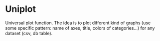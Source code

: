 # Uniplot
Universal plot function. 
The idea is to plot different kind of graphs (use some specific pattern: name of axes, title, colors of categories...) for any dataset (csv, db table). 
